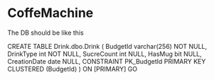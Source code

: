 # CoffeMachine

The DB should be like this

CREATE TABLE Drink.dbo.Drink (
  BudgetId varchar(256) NOT NULL,
  DrinkType int NOT NULL,
  SucreCount int NULL,
  HasMug bit NULL,
  CreationDate date NULL,
  CONSTRAINT PK_BudgetId PRIMARY KEY CLUSTERED (BudgetId)
)
ON [PRIMARY]
GO
